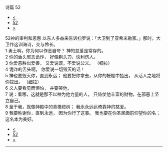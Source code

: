 ﻿





 诗篇 52




* [<](bible/PSA051.md)
* [52](bible/PSA.md)
* [>](bible/PSA053.md)



 
52神的审判和恩惠 以东人多益来告诉扫罗说：「大卫到了亚希米勒家。」那时，大卫作这训诲诗，交与伶长。  
1 勇士啊，你为何以作恶自夸？ 神的慈爱是常存的。  
2 你的舌头邪恶诡诈， 好像剃头刀，快利伤人。  
3 你爱恶胜似爱善， 又爱说谎，不爱说公义。 （细拉）   
4 诡诈的舌头啊， 你爱说一切毁灭的话！     
5 神也要毁灭你，直到永远； 他要把你拿去，从你的帐棚中抽出， 从活人之地将你拔出。 （细拉）   
6 义人要看见而惧怕， 并要笑他，  
7 说：看哪，这就是那不以神为他力量的人， 只倚仗他丰富的财物，在邪恶上坚立自己。     
8 至于我，就像神殿中的青橄榄树； 我永永远远倚靠神的慈爱。  
9 我要称谢你，直到永远， 因为你行了这事。 我也要在你圣民面前仰望你的名； 这名本为美好。 
* [<](bible/PSA051.md)
* [52](bible/PSA.md)
* [>](bible/PSA053.md)





---









